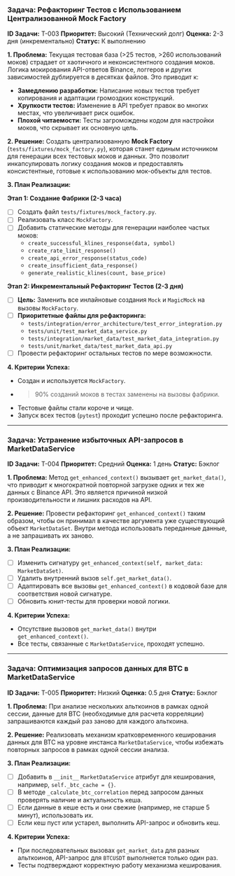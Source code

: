 ### Задача: Рефакторинг Тестов с Использованием Централизованной Mock Factory

**ID Задачи:** T-003
**Приоритет:** Высокий (Технический долг)
**Оценка:** 2-3 дня (инкрементально)
**Статус:** К выполнению

**1. Проблема:**
Текущая тестовая база (>25 тестов, >260 использований моков) страдает от хаотичного и неконсистентного создания моков. Логика мокирования API-ответов Binance, логгеров и других зависимостей дублируется в десятках файлов. Это приводит к:
- **Замедлению разработки:** Написание новых тестов требует копирования и адаптации громоздких конструкций.
- **Хрупкости тестов:** Изменение в API требует правок во многих местах, что увеличивает риск ошибок.
- **Плохой читаемости:** Тесты загромождены кодом для настройки моков, что скрывает их основную цель.

**2. Решение:**
Создать централизованную **Mock Factory** (`tests/fixtures/mock_factory.py`), которая станет единым источником для генерации всех тестовых моков и данных. Это позволит инкапсулировать логику создания моков и предоставлять консистентные, готовые к использованию мок-объекты для тестов.

**3. План Реализации:**

**Этап 1: Создание Фабрики (2-3 часа)**
- [ ] Создать файл `tests/fixtures/mock_factory.py`.
- [ ] Реализовать класс `MockFactory`.
- [ ] Добавить статические методы для генерации наиболее частых моков:
    - `create_successful_klines_response(data, symbol)`
    - `create_rate_limit_response()`
    - `create_api_error_response(status_code)`
    - `create_insufficient_data_response()`
    - `generate_realistic_klines(count, base_price)`

**Этап 2: Инкрементальный Рефакторинг Тестов (2-3 дня)**
- [ ] **Цель:** Заменить все инлайновые создания `Mock` и `MagicMock` на вызовы `MockFactory`.
- [ ] **Приоритетные файлы для рефакторинга:**
    - `tests/integration/error_architecture/test_error_integration.py`
    - `tests/unit/test_market_data_service.py`
    - `tests/integration/market_data/test_market_data_integration.py`
    - `tests/unit/market_data/test_market_data_api.py`
- [ ] Провести рефакторинг остальных тестов по мере возможности.

**4. Критерии Успеха:**
- Создан и используется `MockFactory`.
- >90% созданий моков в тестах заменены на вызовы фабрики.
- Тестовые файлы стали короче и чище.
- Запуск всех тестов (`pytest`) проходит успешно после рефакторинга.

---

### Задача: Устранение избыточных API-запросов в MarketDataService

**ID Задачи:** T-004
**Приоритет:** Средний
**Оценка:** 1 день
**Статус:** Бэклог

**1. Проблема:**
Метод `get_enhanced_context()` вызывает `get_market_data()`, что приводит к многократной повторной загрузке одних и тех же данных с Binance API. Это является причиной низкой производительности и лишних расходов на API.

**2. Решение:**
Провести рефакторинг `get_enhanced_context()` таким образом, чтобы он принимал в качестве аргумента уже существующий объект `MarketDataSet`. Внутри метода использовать переданные данные, а не запрашивать их заново.

**3. План Реализации:**
- [ ] Изменить сигнатуру `get_enhanced_context(self, market_data: MarketDataSet)`.
- [ ] Удалить внутренний вызов `self.get_market_data()`.
- [ ] Адаптировать все вызовы `get_enhanced_context()` в кодовой базе для соответствия новой сигнатуре.
- [ ] Обновить юнит-тесты для проверки новой логики.

**4. Критерии Успеха:**
- Отсутствие вызовов `get_market_data()` внутри `get_enhanced_context()`.
- Все тесты, связанные с `MarketDataService`, проходят успешно.

---

### Задача: Оптимизация запросов данных для BTC в MarketDataService

**ID Задачи:** T-005
**Приоритет:** Низкий
**Оценка:** 0.5 дня
**Статус:** Бэклог

**1. Проблема:**
При анализе нескольких альткоинов в рамках одной сессии, данные для BTC (необходимые для расчета корреляции) запрашиваются каждый раз заново для каждого альткоина.

**2. Решение:**
Реализовать механизм кратковременного кеширования данных для BTC на уровне инстанса `MarketDataService`, чтобы избежать повторных запросов в рамках одной сессии анализа.

**3. План Реализации:**
- [ ] Добавить в `__init__` `MarketDataService` атрибут для кеширования, например, `self._btc_cache = {}`.
- [ ] В методе `_calculate_btc_correlation` перед запросом данных проверять наличие и актуальность кеша.
- [ ] Если данные в кеше есть и они свежие (например, не старше 5 минут), использовать их.
- [ ] Если кеш пуст или устарел, выполнить API-запрос и обновить кеш.

**4. Критерии Успеха:**
- При последовательных вызовах `get_market_data` для разных альткоинов, API-запрос для `BTCUSDT` выполняется только один раз.
- Тесты подтверждают корректную работу механизма кеширования.
